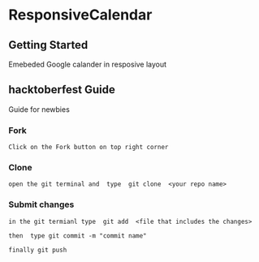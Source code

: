 # ResponsiveCalendar


## Getting Started

Emebeded Google calander in resposive layout


## hacktoberfest Guide

Guide for newbies

### Fork
```
Click on the Fork button on top right corner
```

### Clone
```
open the git terminal and  type  git clone  <your repo name>
```

### Submit changes
```
in the git termianl type  git add  <file that includes the changes>

then  type git commit -m "commit name"

finally git push
```